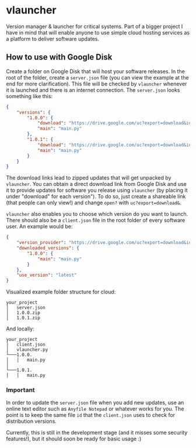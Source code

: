 # vlauncher

Version manager &amp; launcher for critical systems.
Part of a bigger project I have in mind that will enable anyone to use simple cloud hosting services as a platform to deliver software updates.

## How to use with Google Disk

Create a folder on Google Disk that will host your software releases. In the root of the folder, create a `server.json` file (you can view the example at the end for more clarification). This file will be checked by `vlauncher` whenever it is launched and there is an internet connection. The `server.json` looks something like this:

```json
{
    "versions": {
        "1.0.0": {
            "download": "https://drive.google.com/uc?export=download&id=<some_numbers>",
            "main": "main.py"
        },
        "1.0.1": {
            "download": "https://drive.google.com/uc?export=download&id=<some_numbers>",
            "main": "main.py"
        }
    }
}
```

The download links lead to zipped updates that will get unpacked by `vlauncher`.
You can obtain a direct download link from Google Disk and use it to provide updates for software you release using `vlauncher` (by placing it under "download" for each version"). To do so, just create a shareable link (that people can only view!) and change `open?` with `uc?export=download&`.

`vlauncher` also enables you to choose which version do you want to launch. There should also be a `client.json` file in the root folder of every software user. An example would be:

```json
{
    "version_provider": "https://drive.google.com/uc?export=download&id=<some_numbers>",
    "downloaded_versions": {
        "1.0.0": {
            "main": "main.py"
        }
    },
    "use_version": "latest"
}
```

Visualized example folder structure for cloud:

```
your_project
│   server.json
│   1.0.0.zip
│   1.0.1.zip
```

And locally:

```
your_project
│   client.json
│   vlauncher.py
└───1.0.0.
│   │   main.py
│
└───1.0.1.
│   │   main.py
```

### Important

In order to update the `server.json` file when you add new updates, use an online text editor such as `Anyfile Notepad` or whatever works for you. The point is to keep the same file `id` that the `client.json` uses to check for distribution versions.

Currently, this is still in the development stage (and it misses some security features!), but it should soon be ready for basic usage :)
